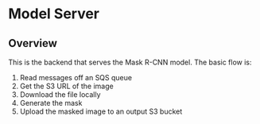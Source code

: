 # Model Server

## Overview

This is the backend that serves the Mask R-CNN model. The basic flow is:
  1. Read messages off an SQS queue
  2. Get the S3 URL of the image
  3. Download the file locally
  4. Generate the mask
  5. Upload the masked image to an output S3 bucket
